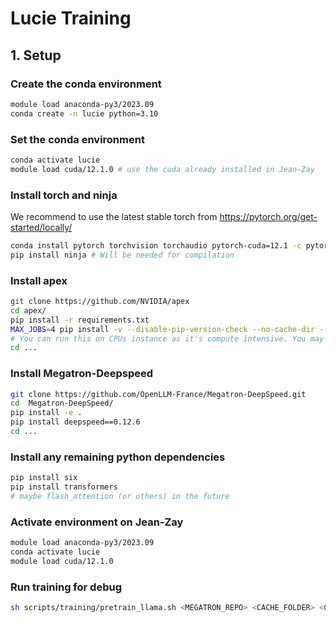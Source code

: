 # Lucie Training

## 1. Setup

### Create the conda environment
```bash
module load anaconda-py3/2023.09
conda create -n lucie python=3.10
```

### Set the conda environment
```bash
conda activate lucie
module load cuda/12.1.0 # use the cuda already installed in Jean-Zay
```

### Install torch and ninja
We recommend to use the latest stable torch from https://pytorch.org/get-started/locally/
```bash
conda install pytorch torchvision torchaudio pytorch-cuda=12.1 -c pytorch -c nvidia
pip install ninja # Will be needed for compilation
```

### Install apex
```bash
git clone https://github.com/NVIDIA/apex
cd apex/
pip install -r requirements.txt
MAX_JOBS=4 pip install -v --disable-pip-version-check --no-cache-dir --no-build-isolation --config-settings "--build-option=--cpp_ext" --config-settings "--build-option=--cuda_ext" ./ 
# You can run this on CPUs instance as it's compute intensive. You may encounter some errors here, just rerun this command. If it still don't work, consider lowering the value of MAX_JOBS
cd ...
```
### Install Megatron-Deepspeed
```bash
git clone https://github.com/OpenLLM-France/Megatron-DeepSpeed.git
cd  Megatron-DeepSpeed/
pip install -e .
pip install deepspeed==0.12.6
cd ...
```

### Install any remaining python dependencies 
```bash
pip install six
pip install transformers
# maybe flash_attention (or others) in the future
```

### Activate environment on Jean-Zay
```bash
module load anaconda-py3/2023.09
conda activate lucie
module load cuda/12.1.0
```

### Run training for debug

```bash
sh scripts/training/pretrain_llama.sh <MEGATRON_REPO> <CACHE_FOLDER> <CHECKPOINTS_FOLDER>
```

